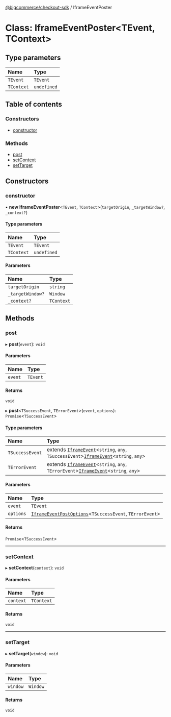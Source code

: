[@bigcommerce/checkout-sdk](../README.md) / IframeEventPoster

# Class: IframeEventPoster<TEvent, TContext\>

## Type parameters

| Name | Type |
| :------ | :------ |
| `TEvent` | `TEvent` |
| `TContext` | `undefined` |

## Table of contents

### Constructors

- [constructor](IframeEventPoster.md#constructor)

### Methods

- [post](IframeEventPoster.md#post)
- [setContext](IframeEventPoster.md#setcontext)
- [setTarget](IframeEventPoster.md#settarget)

## Constructors

### constructor

• **new IframeEventPoster**<`TEvent`, `TContext`\>(`targetOrigin`, `_targetWindow?`, `_context?`)

#### Type parameters

| Name | Type |
| :------ | :------ |
| `TEvent` | `TEvent` |
| `TContext` | `undefined` |

#### Parameters

| Name | Type |
| :------ | :------ |
| `targetOrigin` | `string` |
| `_targetWindow?` | `Window` |
| `_context?` | `TContext` |

## Methods

### post

▸ **post**(`event`): `void`

#### Parameters

| Name | Type |
| :------ | :------ |
| `event` | `TEvent` |

#### Returns

`void`

▸ **post**<`TSuccessEvent`, `TErrorEvent`\>(`event`, `options`): `Promise`<`TSuccessEvent`\>

#### Type parameters

| Name | Type |
| :------ | :------ |
| `TSuccessEvent` | extends [`IframeEvent`](../interfaces/IframeEvent.md)<`string`, `any`, `TSuccessEvent`\>[`IframeEvent`](../interfaces/IframeEvent.md)<`string`, `any`\> |
| `TErrorEvent` | extends [`IframeEvent`](../interfaces/IframeEvent.md)<`string`, `any`, `TErrorEvent`\>[`IframeEvent`](../interfaces/IframeEvent.md)<`string`, `any`\> |

#### Parameters

| Name | Type |
| :------ | :------ |
| `event` | `TEvent` |
| `options` | [`IframeEventPostOptions`](../interfaces/IframeEventPostOptions.md)<`TSuccessEvent`, `TErrorEvent`\> |

#### Returns

`Promise`<`TSuccessEvent`\>

___

### setContext

▸ **setContext**(`context`): `void`

#### Parameters

| Name | Type |
| :------ | :------ |
| `context` | `TContext` |

#### Returns

`void`

___

### setTarget

▸ **setTarget**(`window`): `void`

#### Parameters

| Name | Type |
| :------ | :------ |
| `window` | `Window` |

#### Returns

`void`
